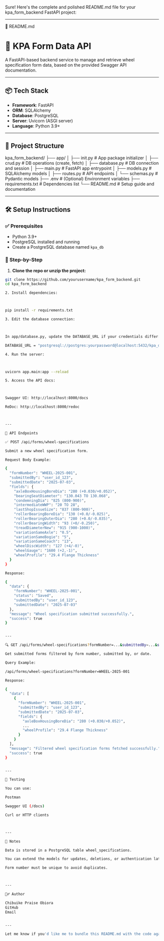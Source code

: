 Sure! Here's the complete and polished README.md file for your kpa_form_backend FastAPI project:


---

📄 README.md

# 🚀 KPA Form Data API

A FastAPI-based backend service to manage and retrieve wheel specification form data, based on the provided Swagger API documentation.

---

## 📦 Tech Stack

- **Framework**: FastAPI
- **ORM**: SQLAlchemy
- **Database**: PostgreSQL
- **Server**: Uvicorn (ASGI server)
- **Language**: Python 3.9+

---

## 📁 Project Structure

kpa_form_backend/ ├── app/ │   ├── init.py               # App package initializer │   ├── crud.py                   # DB operations (create, fetch) │   ├── database.py               # DB connection and session │   ├── main.py                   # FastAPI app entrypoint │   ├── models.py                 # SQLAlchemy models │   ├── routes.py                 # API endpoints │   └── schemas.py                # Pydantic models ├── .env                          # (Optional) Environment variables ├── requirements.txt              # Dependencies list └── README.md                     # Setup guide and documentation

---

## 🛠️ Setup Instructions

### ✅ Prerequisites

- Python 3.9+
- PostgreSQL installed and running
- Create a PostgreSQL database named `kpa_db`

### 🔧 Step-by-Step

1. **Clone the repo or unzip the project:**

```bash
git clone https://github.com/yourusername/kpa_form_backend.git
cd kpa_form_backend

2. Install dependencies:



pip install -r requirements.txt

3. Edit the database connection:



In app/database.py, update the DATABASE_URL if your credentials differ:

DATABASE_URL = "postgresql://postgres:yourpassword@localhost:5432/kpa_db"

4. Run the server:



uvicorn app.main:app --reload

5. Access the API docs:



Swagger UI: http://localhost:8000/docs

ReDoc: http://localhost:8000/redoc



---

🔌 API Endpoints

✅ POST /api/forms/wheel-specifications

Submit a new wheel specification form.

Request Body Example:

{
  "formNumber": "WHEEL-2025-001",
  "submittedBy": "user_id_123",
  "submittedDate": "2025-07-03",
  "fields": {
    "axleBoxHousingBoreDia": "280 (+0.030/+0.052)",
    "bearingSeatDiameter": "130.043 TO 130.068",
    "condemningDia": "825 (800-900)",
    "intermediateWWP": "20 TO 28",
    "lastShopIssueSize": "837 (800-900)",
    "rollerBearingBoreDia": "130 (+0.0/-0.025)",
    "rollerBearingOuterDia": "280 (+0.0/-0.035)",
    "rollerBearingWidth": "93 (+0/-0.250)",
    "treadDiameterNew": "915 (900-1000)",
    "variationSameAxle": "0.5",
    "variationSameBogie": "5",
    "variationSameCoach": "13",
    "wheelDiscWidth": "127 (+4/-0)",
    "wheelGauge": "1600 (+2,-1)",
    "wheelProfile": "29.4 Flange Thickness"
  }
}

Response:

{
  "data": {
    "formNumber": "WHEEL-2025-001",
    "status": "Saved",
    "submittedBy": "user_id_123",
    "submittedDate": "2025-07-03"
  },
  "message": "Wheel specification submitted successfully.",
  "success": true
}


---

🔍 GET /api/forms/wheel-specifications?formNumber=...&submittedBy=...&submittedDate=...

Get submitted forms filtered by form number, submitted by, or date.

Query Example:

/api/forms/wheel-specifications?formNumber=WHEEL-2025-001

Response:

{
  "data": [
    {
      "formNumber": "WHEEL-2025-001",
      "submittedBy": "user_id_123",
      "submittedDate": "2025-07-03",
      "fields": {
        "axleBoxHousingBoreDia": "280 (+0.030/+0.052)",
        ...
        "wheelProfile": "29.4 Flange Thickness"
      }
    }
  ],
  "message": "Filtered wheel specification forms fetched successfully.",
  "success": true
}


---

🧪 Testing

You can use:

Postman

Swagger UI (/docs)

Curl or HTTP clients



---

📌 Notes

Data is stored in a PostgreSQL table wheel_specifications.

You can extend the models for updates, deletions, or authentication later.

Form number must be unique to avoid duplicates.



---

🙋‍♂️ Author

Chibuike Praise Obiora
GitHub
Email


---

Let me know if you'd like me to bundle this README.md with the code again or help create a Postman collection for testing!



